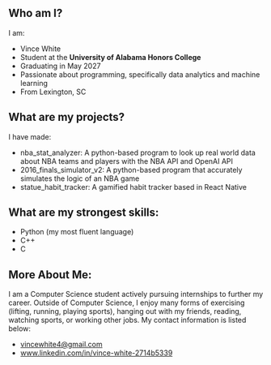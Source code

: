 ## Who am I?
I am: 
- Vince White
- Student at the **University of Alabama Honors College**
- Graduating in May 2027
- Passionate about programming, specifically data analytics and machine learning
- From Lexington, SC

## What are my projects?
I have made:
- nba_stat_analyzer: A python-based program to look up real world data about NBA teams and players with the NBA API and OpenAI API
- 2016_finals_simulator_v2: A python-based program that accurately simulates the logic of an NBA game
- statue_habit_tracker: A gamified habit tracker based in React Native

## What are my strongest skills:
- Python (my most fluent language)
- C++
- C

## More About Me:
I am a Computer Science student actively pursuing internships to further my career. Outside of Computer Science,
I enjoy many forms of exercising (lifting, running, playing sports), hanging out with my friends, reading, watching sports,
or working other jobs. My contact information is listed below:
- vincewhite4@gmail.com
- www.linkedin.com/in/vince-white-2714b5339
